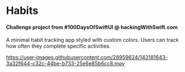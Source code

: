 # Habits
#### Challenge project from #100DaysOfSwiftUI @ hackingWithSwift.com

A minimal habit tracking app styled with custom colors. Users can track how often they complete specific activities.


https://user-images.githubusercontent.com/28959624/143181643-3a32f644-c32c-44be-b733-25e6e85b6cc8.mov

